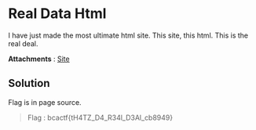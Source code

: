 # Real Data Html

I have just made the most ultimate html site. This site, this html. This is the real deal.

**Attachments** : [Site](http://web.bcactf.com:49205/)

## Solution
Flag is in page source. 

> Flag : bcactf{tH4TZ_D4_R34l_D3Al_cb8949} 

